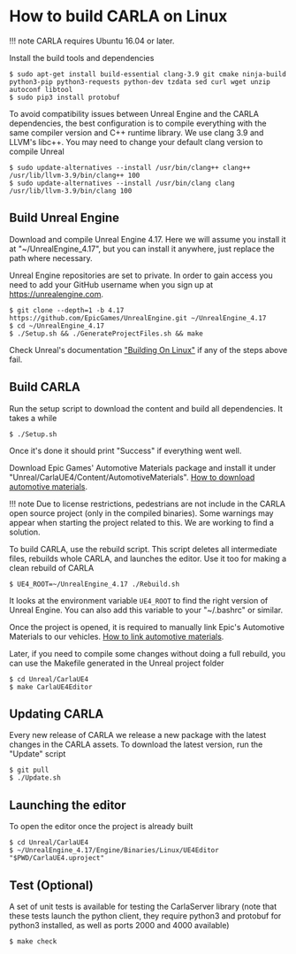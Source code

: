 How to build CARLA on Linux
===========================

!!! note
    CARLA requires Ubuntu 16.04 or later.

Install the build tools and dependencies

    $ sudo apt-get install build-essential clang-3.9 git cmake ninja-build python3-pip python3-requests python-dev tzdata sed curl wget unzip autoconf libtool
    $ sudo pip3 install protobuf

To avoid compatibility issues between Unreal Engine and the CARLA dependencies,
the best configuration is to compile everything with the same compiler version
and C++ runtime library. We use clang 3.9 and LLVM's libc++. You may need to
change your default clang version to compile Unreal

    $ sudo update-alternatives --install /usr/bin/clang++ clang++ /usr/lib/llvm-3.9/bin/clang++ 100
    $ sudo update-alternatives --install /usr/bin/clang clang /usr/lib/llvm-3.9/bin/clang 100

Build Unreal Engine
-------------------

Download and compile Unreal Engine 4.17. Here we will assume you install it at
"~/UnrealEngine_4.17", but you can install it anywhere, just replace the path
where necessary.

Unreal Engine repositories are set to private. In order to gain access you need
to add your GitHub username when you sign up at https://unrealengine.com.

    $ git clone --depth=1 -b 4.17 https://github.com/EpicGames/UnrealEngine.git ~/UnrealEngine_4.17
    $ cd ~/UnrealEngine_4.17
    $ ./Setup.sh && ./GenerateProjectFiles.sh && make

Check Unreal's documentation
["Building On Linux"](https://wiki.unrealengine.com/Building_On_Linux) if any of
the steps above fail.

Build CARLA
-----------

Run the setup script to download the content and build all dependencies. It
takes a while

    $ ./Setup.sh

Once it's done it should print "Success" if everything went well.

Download Epic Games' Automotive Materials package and install it under
"Unreal/CarlaUE4/Content/AutomotiveMaterials".
[How to download automotive materials](how_to_add_automotive_materials.md).

!!! note
    Due to license restrictions, pedestrians are not include in the CARLA open
    source project (only in the compiled binaries). Some warnings may appear
    when starting the project related to this. We are working to find a
    solution.

To build CARLA, use the rebuild script. This script deletes all intermediate
files, rebuilds whole CARLA, and launches the editor. Use it too for making a
clean rebuild of CARLA

    $ UE4_ROOT=~/UnrealEngine_4.17 ./Rebuild.sh

It looks at the environment variable `UE4_ROOT` to find the right version of
Unreal Engine. You can also add this variable to your "~/.bashrc" or similar.

Once the project is opened, it is required to manually link Epic's Automotive
Materials to our vehicles.
[How to link automotive materials](how_to_add_automotive_materials.md).

Later, if you need to compile some changes without doing a full rebuild, you can
use the Makefile generated in the Unreal project folder

    $ cd Unreal/CarlaUE4
    $ make CarlaUE4Editor

Updating CARLA
--------------

Every new release of CARLA we release a new package with the latest changes in
the CARLA assets. To download the latest version, run the "Update" script

    $ git pull
    $ ./Update.sh

Launching the editor
--------------------

To open the editor once the project is already built

    $ cd Unreal/CarlaUE4
    $ ~/UnrealEngine_4.17/Engine/Binaries/Linux/UE4Editor "$PWD/CarlaUE4.uproject"

Test (Optional)
---------------

A set of unit tests is available for testing the CarlaServer library (note that
these tests launch the python client, they require python3 and protobuf for
python3 installed, as well as ports 2000 and 4000 available)

    $ make check
